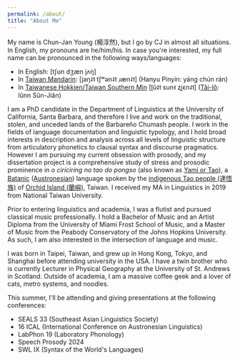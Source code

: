 ```yaml
---
permalink: /about/
title: "About Me"
---
```


My name is Chun-Jan Young (楊淳然), but I go by CJ in almost all situations. In English, my pronouns are he/him/his. In case you're interested, my full name can be pronounced in the following ways/languages:
- In English: \[tʃʊn dʒæn jʌŋ]
- In [Taiwan Mandarin](https://en.wikipedia.org/wiki/Taiwanese_Mandarin): \[jaŋ˨˦ tʃʷən˨˦ ɹæn˨˦] (Hanyu Pinyin: yáng chún rán)
- In [Taiwanese Hokkien/Taiwan Southern Min](https://en.wikipedia.org/wiki/Taiwanese_Hokkien) \[ĩ̯ũ˨˦ sun˧ ʐi̯ɛn˨˦] ([Tâi-lô](https://en.wikipedia.org/wiki/T%C3%A2i-u%C3%A2n_L%C3%B4-m%C3%A1-j%C4%AB_Phing-im_Hong-%C3%A0n): Iûnn Sûn-Jiân)

I am a PhD candidate in the Department of Linguistics at the University of California, Santa Barbara, and therefore I live and work on the traditional, stolen, and unceded lands of the Barbareño Chumash people. I work in the fields of language documentation and linguistic typology, and I hold broad interests in description and analysis across all levels of linguistic structure from articulatory phonetics to clausal syntax and discourse pragmatics. However I am pursuing my current obsession with prosody, and my dissertation project is a comprehensive study of stress and prosodic prominence in *o ciriciring no tao do pongso* (also known as [Yami or Tao](https://en.wikipedia.org/wiki/Yami_language)), a [Batanic](https://en.wikipedia.org/wiki/Batanic_languages) ([Austronesian](https://en.wikipedia.org/wiki/Austronesian_languages)) language spoken by the [indigenous Tao people (達悟族)](https://en.wikipedia.org/wiki/Tao_people) of [Orchid Island (蘭嶼)](https://en.wikipedia.org/wiki/Orchid_Island), Taiwan. I received my MA in Linguistics in 2019 from National Taiwan University.

Prior to entering linguistics and academia, I was a flutist and pursued classical music professionally. I hold a Bachelor of Music and an Artist Diploma from the University of Miami Frost School of Music, and a Master of Music from the Peabody Conservatory of the Johns Hopkins University. As such, I am also interested in the intersection of language and music.

I was born in Taipei, Taiwan, and grew up in Hong Kong, Tokyo, and Shanghai before attending university in the USA. I have a twin brother who is currently Lecturer in Physical Geography at the University of St. Andrews in Scotland. Outside of academia, I am a massive coffee geek and a lover of cats, metro systems, and noodles.

This summer, I'll be attending and giving presentations at the following conferences:
- SEALS 33 (Southeast Asian Linguistics Society)
- 16 ICAL (International Conference on Austronesian Linguistics)
- LabPhon 19 (Laboratory Phonology)
- Speech Prosody 2024
- SWL IX (Syntax of the World's Languages)
